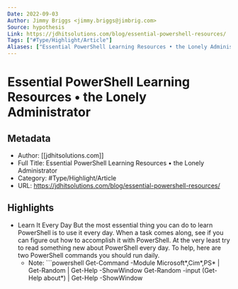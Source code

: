 ```yaml
---
Date: 2022-09-03
Author: Jimmy Briggs <jimmy.briggs@jimbrig.com>
Source: hypothesis
Link: https://jdhitsolutions.com/blog/essential-powershell-resources/
Tags: ["#Type/Highlight/Article"]
Aliases: ["Essential PowerShell Learning Resources • the Lonely Administrator", "Essential PowerShell Learning Resources • the Lonely Administrator"]
---
```

# Essential PowerShell Learning Resources • the Lonely Administrator

## Metadata
- Author: [[jdhitsolutions.com]]
- Full Title: Essential PowerShell Learning Resources • the Lonely Administrator
- Category: #Type/Highlight/Article
- URL: https://jdhitsolutions.com/blog/essential-powershell-resources/

## Highlights
- Learn It Every Day
  But the most essential thing you can do to learn PowerShell is to use it every day. When a task comes along, see if you can figure out how to accomplish it with PowerShell. At the very least try to read something new about PowerShell every day. To help, here are two PowerShell commands you should run daily.
    - Note: ```powershell
      Get-Command -Module Microsoft*,Cim*,PS* | Get-Random | Get-Help -ShowWindow
      Get-Random -input (Get-Help about*) | Get-Help -ShowWindow
      ```
